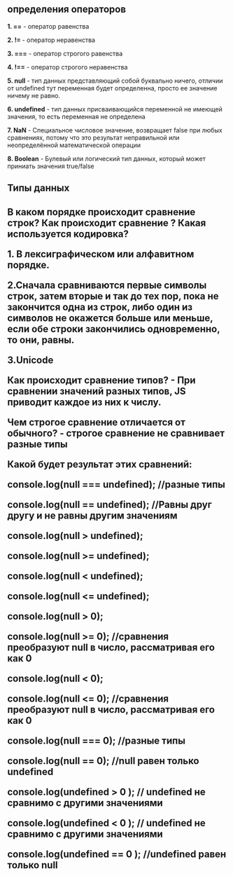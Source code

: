 <H2>определения операторов</H2>
<p><b>1. ==</b> - оператор равенства</p>
<p><b>2. != </b>- оператор неравенства</p>
<p><b>3. ===</b> - оператор строгого равенства</p>
<p><b>4. !==</b> - оператор строгого неравенства</p>
<p><b>5. null</b> - тип данных представляющий собой буквально ничего, отличии от undefined тут переменная будет определенна, просто ее значение ничему не равно.</p>
<p><b>6. undefined</b> - тип данных присваивающийся переменной не имеющей значения, то есть переменная не определена</p>
<p><b>7. NaN</b> - Специальное числовое значение, возвращает false при любых сравнениях, потому что это результат неправильной или неопределённой математической операции</p>
<p><b>8. Boolean</b> - Булевый или логический тип данных, который может приниать значения true/false</p>

<H2 src = 'https://learn.javascript.ru/types' ><a>Типы данных</a><H2>


<p><b>В каком порядке происходит сравнение строк? Как происходит сравнение ? Какая используется кодировка?</b></p>
    <p>1. В лексиграфическом или алфавитном порядке.</p>
    <p>2.Сначала сравниваются первые символы строк, затем вторые и так до тех пор, пока не закончится одна из строк, либо один из символов не окажется больше или меньше, если обе строки закончились одновременно, то они, равны.</p>
    <p>3.Unicode</p>
<p><b>Как происходит сравнение типов?</b> - При сравнении значений разных типов, JS приводит каждое из них к числу.</p>
<p><b>Чем строгое сравнение отличается от обычного?</b> - строгое сравнение не сравнивает разные типы</p>

<p> <b>Какой будет результат этих сравнений:</b>
          <p>console.log(null === undefined); //разные типы </p>
          <p>console.log(null == undefined); //Равны друг другу и не равны другим значениям </p>
          <p>console.log(null > undefined); </p>
          <p>console.log(null >= undefined); </p>
          <p>console.log(null < undefined); </p>
          <p>console.log(null <= undefined); </p>
          <p>console.log(null > 0); </p>
          <p>console.log(null >= 0); //сравнения преобразуют null в число, рассматривая его как 0 </p>
          <p>console.log(null < 0); </p>
          <p>console.log(null <= 0); //сравнения преобразуют null в число, рассматривая его как 0 </p>
          <p>console.log(null === 0); //разные типы </p>
          <p>console.log(null == 0); //null равен только undefined </p>
          <p>console.log(undefined > 0 ); // undefined не сравнимо с другими значениями </p>
          <p>console.log(undefined < 0 ); // undefined не сравнимо с другими значениями </p>
          <p>console.log(undefined == 0 ); //undefined равен только null</p>